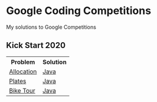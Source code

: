 # Google Coding Competitions
My solutions to Google Competitions

<h2> Kick Start 2020 </h2>
<table>

<tr>
<th>Problem</th>
<th>Solution</th>
</tr>

<tr>
<td><a href = "https://codingcompetitions.withgoogle.com/kickstart/round/000000000019ffc7/00000000001d3f56">Allocation</a></td>
<td><a href = "https://github.com/Nipuni-Wimangsa/Google-Coding-Competitions/blob/main/Kick%20Start/2020/Allocation.java">Java</a></td>
</tr>

<tr>
<td><a href = "https://codingcompetitions.withgoogle.com/kickstart/round/000000000019ffc7/00000000001d40bb">Plates</a></td>
<td><a href = "https://github.com/Nipuni-Wimangsa/Google-Coding-Competitions/blob/main/Kick%20Start/2020/Plates.java">Java</a></td>
</tr>

<tr>
<td><a href = "https://codingcompetitions.withgoogle.com/kickstart/round/000000000019ffc8/00000000002d82e6#problem">Bike Tour</a></td>
<td><a href = "https://github.com/Nipuni-Wimangsa/Google-Coding-Competitions/blob/main/Kick%20Start/2020/BikeTour.java">Java</a></td>
</tr>

</table>
